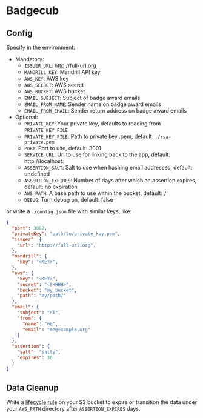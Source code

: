 # Badgecub

## Config

Specify in the environment:

* Mandatory:
    * `ISSUER_URL`: http://full-url.org
    * `MANDRILL_KEY`: Mandrill API key
    * `AWS_KEY`: AWS key
    * `AWS_SECRET`: AWS secret
    * `AWS_BUCKET`: AWS bucket
    * `EMAIL_SUBJECT`: Subject of badge award emails
    * `EMAIL_FROM_NAME`: Sender name on badge award emails
    * `EMAIL_FROM_EMAIL`: Sender return address on badge award emails
* Optional:
    * `PRIVATE_KEY`: Your private key, defaults to reading from `PRIVATE_KEY_FILE`
    * `PRIVATE_KEY_FILE`: Path to private key .pem, default: `./rsa-private.pem`
    * `PORT`: Port to use, default: 3001
    * `SERVICE_URL`: Url to use for linking back to the app, default: http://localhost:<PORT>
    * `ASSERTION_SALT`: Salt to use when hashing email addresses, default: undefined
    * `ASSERTION_EXPIRES`: Number of days after which an assertion expires, default: no expiration
    * `AWS_PATH`: A base path to use within the bucket, default: `/`
    * `DEBUG`: Turn debug on, default: false

or write a `./config.json` file with similar keys, like:

``` json
{
  "port": 3002,
  "privateKey": "path/to/private_key.pem",
  "issuer": {
    "url": "http://full-url.org",
  },
  "mandrill": {
    "key": "<KEY>",
  },
  "aws": {
    "key": "<KEY>",
    "secret": "<SHHHH>",
    "bucket": "my_bucket",
    "path": "my/path/"
  },
  "email": {
    "subject": "Hi",
    "from": {
      "name": "me",
      "email": "me@example.org"
    }
  },
  "assertion": {
    "salt": "salty",
    "expires": 30
  }
}
```

## Data Cleanup

Write a [lifecycle rule](http://docs.aws.amazon.com/AmazonS3/latest/dev/manage-lifecycle-using-console.html) on your S3 bucket to
expire or transition the data under your `AWS_PATH` directory after `ASSERTION_EXPIRES` days.
